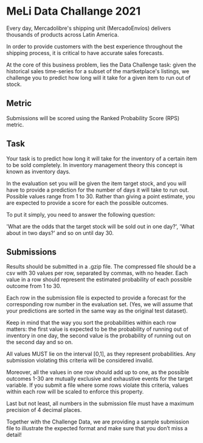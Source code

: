 # MeLi Data Challange 2021

Every day, Mercadolibre's shipping unit (MercadoEnvíos) delivers thousands of products across Latin America.

In order to provide customers with the best experience throughout the shipping process, it is critical to have accurate sales forecasts.

At the core of this business problem, lies the Data Challenge task: given the historical sales time-series for a subset of the martketplace's listings, we challenge you to predict how long will it take for a given item to run out of stock.


## Metric

Submissions will be scored using the Ranked Probability Score (RPS) metric.


## Task
Your task is to predict how long it will take for the inventory of a certain item to be sold completely. In inventory management theory this concept is known as inventory days.

In the evaluation set you will be given the item target stock, and you will have to provide a prediction for the number of days it will take to run out. Possible values range from 1 to 30. Rather than giving a point estimate, you are expected to provide a score for each the possible outcomes.

To put it simply, you need to answer the following question:

'What are the odds that the target stock will be sold out in one day?', 'What about in two days?' and so on until day 30.


## Submissions
Results should be submitted in a .gzip file. The compressed file should be a csv with 30 values per row, separated by commas, with no header. Each value in a row should represent the estimated probability of each possible outcome from 1 to 30.

Each row in the submission file is expected to provide a forecast for the corresponding row number in the evaluation set. (Yes, we will assume that your predictions are sorted in the same way as the original test dataset).

Keep in mind that the way you sort the probabilities within each row matters: the first value is expected to be the probability of running out of inventory in one day, the second value is the probability of running out on the second day and so on.

All values MUST lie on the interval [0,1], as they represent probabilities. Any submission violating this criteria will be considered invalid.

Moreover, all the values in one row should add up to one, as the possible outcomes 1-30 are mutually exclusive and exhaustive events for the target variable. If you submit a file where some rows violate this criteria, values within each row will be scaled to enforce this property.

Last but not least, all numbers in the submission file must have a maximum precision of 4 decimal places.

Together with the Challenge Data, we are providing a sample submission file to illustrate the expected format and make sure that you don’t miss a detail!
